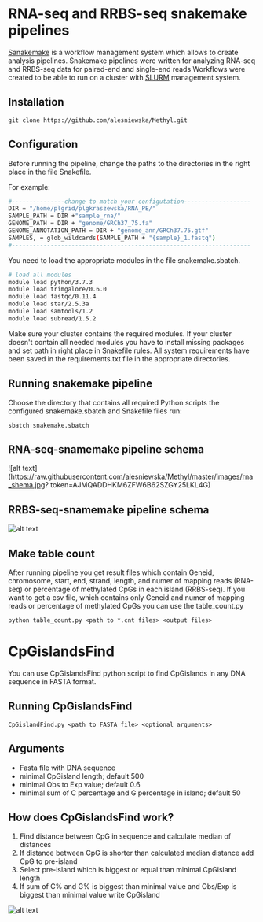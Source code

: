 # RNA-seq and RRBS-seq snakemake pipelines

[Sanakemake](https://bitbucket.org/snakemake/snakemake/src/master/) is a workflow management system which allows to create analysis pipelines.
Snakemake pipelines were written for analyzing RNA-seq and RRBS-seq data for paired-end and single-end reads 
Workflows were created to be able to run on a cluster with [SLURM](https://slurm.schedmd.com/quickstart.html) management system.

## Installation

```
git clone https://github.com/alesniewska/Methyl.git
```
## Configuration

Before running the pipeline, change the paths to the directories in the right place in the file Snakefile.

For example:

```bash
#---------------change to match your configutation-------------------
DIR = "/home/plgrid/plgkraszewska/RNA_PE/"
SAMPLE_PATH = DIR +"sample_rna/"
GENOME_PATH = DIR + "genome/GRCh37_75.fa"
GENOME_ANNOTATION_PATH = DIR + "genome_ann/GRCh37.75.gtf"
SAMPLES, = glob_wildcards(SAMPLE_PATH + "{sample}_1.fastq")
#--------------------------------------------------------------------
```
You need to load the appropriate modules in the file snakemake.sbatch. 

```bash
# load all modules
module load python/3.7.3
module load trimgalore/0.6.0
module load fastqc/0.11.4
module load star/2.5.3a
module load samtools/1.2
module load subread/1.5.2
```
Make sure your cluster contains the required modules. If your cluster doesn't contain all needed modules you have to install missing packages and set path in right place in Snakefile rules.
All system requirements have been saved in the requirements.txt file in the appropriate directories.

## Running snakemake pipeline

Choose the directory that contains all required Python scripts the configured snakemake.sbatch and Snakefile files run:
```
sbatch snakemake.sbatch
```

## RNA-seq-snamemake pipeline schema

![alt text](https://raw.githubusercontent.com/alesniewska/Methyl/master/images/rna_shema.jpg?
token=AJMQADDHKM6ZFW6B62SZGY25LKL4G)

## RRBS-seq-snamemake pipeline schema

![alt text](https://raw.githubusercontent.com/alesniewska/Methyl/master/images/rrbs-schema.jpg?token=AJMQADA3DRFC7HJZMS7625C5LKO4Y)

## Make table count

After running pipeline you get result files which contain Geneid, chromosome, start, end, strand, length, and numer of mapping reads (RNA-seq) or percentage of methylated CpGs in each island (RRBS-seq).
If you want to get a csv file, which contains only  Geneid and numer of mapping reads or percentage of methylated CpGs you can use the table_count.py

```
python table_count.py <path to *.cnt files> <output files>
```


# CpGislandsFind

You can use CpGislandsFind python script to find CpGislands in any DNA sequence in FASTA format. 

## Running CpGislandsFind

```
CpGislandFind.py <path to FASTA file> <optional arguments>
```
## Arguments

* Fasta file with DNA sequence
* minimal CpGisland length; default 500
* minimal Obs to Exp value; default 0.6
* minimal sum of C percentage and G percentage in island; default 50


## How does CpGislandsFind work?

1. Find distance between CpG in sequence and calculate median of distances
2. If distance between CpG is shorter than calculated median distance add CpG to pre-island
3. Select pre-island which is biggest or equal than minimal CpGisland length 
4. If sum of C% and G% is biggest than minimal value and Obs/Exp is biggest than minimal value write CpGisland

![alt text](https://raw.githubusercontent.com/alesniewska/Methyl/master/images/obs_exp.jpg?token=AJMQADD5VIOPFDV42N5CCEC5LLF6S)















